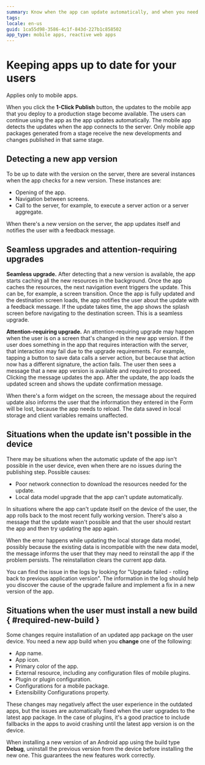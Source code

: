 ```yaml
---
summary: Know when the app can update automatically, and when you need a new package for your users.
tags:
locale: en-us
guid: 1ca55d98-3586-4c1f-843d-227b1c858502
app_type: mobile apps, reactive web apps
---
```


# Keeping apps up to date for your users

<div class="info" markdown="1">

Applies only to mobile apps.

</div>

When you click the **1-Click Publish** button, the updates to the mobile app that you deploy to a production stage become available. The users can continue using the app as the app updates automatically. The mobile app detects the updates when the app connects to the server. Only mobile app packages generated from a stage receive the new developments and changes published in that same stage.

## Detecting a new app version

To be up to date with the version on the server, there are several instances when the app checks for a new version. These instances are:

* Opening of the app.
* Navigation between screens.
* Call to the server, for example, to execute a server action or a server aggregate.

When there's a new version on the server, the app updates itself and notifies the user with a feedback message.

## Seamless upgrades and attention-requiring upgrades

**Seamless upgrade.** After detecting that a new version is available, the app starts caching all the new resources in the background. Once the app caches the resources, the next navigation event triggers the update. This can be, for example, a screen transition. Once the app is fully updated and the destination screen loads, the app notifies the user about the update with a feedback message. If the update takes time, the app shows the splash screen before navigating to the destination screen. This is a seamless upgrade.

**Attention-requiring upgrade.** An attention-requiring upgrade may happen when the user is on a screen that's changed in the new app version. If the user does something in the app that requires interaction with the server, that interaction may fail due to the upgrade requirements. For example, tapping a button to save data calls a server action, but because that action now has a different signature, the action fails. The user then sees a message that a new app version is available and required to proceed. Clicking the message updates the app. After the update, the app loads the updated screen and shows the update confirmation message.

When there's a form widget on the screen, the message about the required update also informs the user that the information they entered in the Form will be lost, because the app needs to reload. The data saved in local storage and client variables remains unaffected.

## Situations when the update isn't possible in the device

There may be situations when the automatic update of the app isn't possible in the user device, even when there are no issues during the publishing step. Possible causes:

* Poor network connection to download the resources needed for the update.
* Local data model upgrade that the app can't update automatically.
  
In situations where the app can't update itself on the device of the user, the app rolls back to the most recent fully working version. There's also a message that the update wasn't possible and that the user should restart the app and then try updating the app again.

When the error happens while updating the local storage data model, possibly because the existing data is incompatible with the new data model, the message informs the user that they may need to reinstall the app if the problem persists. The reinstallation clears the current app data.

You can find the issue in the logs by looking for "Upgrade failed - rolling back to previous application version". The information in the log should help you discover the cause of the upgrade failure and implement a fix in a new version of the app.

## Situations when the user must install a new build { #required-new-build }

Some changes require installation of an updated app package on the user device. You need a new app build when you **change** one of the following:

* App name.
* App icon.
* Primary color of the app.
* External resource, including any configuration files of mobile plugins.
* Plugin or plugin configuration.
* Configurations for a mobile package.
* Extensibility Configurations property.

These changes may negatively affect the user experience in the outdated apps, but the issues are automatically fixed when the user upgrades to the latest app package. In the case of plugins, it's a good practice to include fallbacks in the apps to avoid crashing until the latest app version is on the device. 

When installing a new version of an Android app using the build type **Debug**, uninstall the previous version from the device before installing the new one. This guarantees the new features work correctly.
